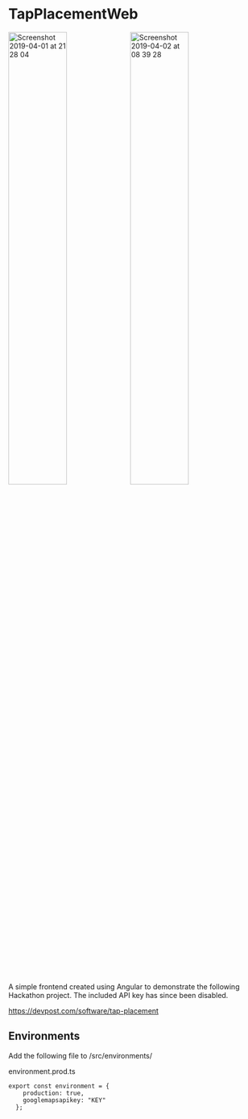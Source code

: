 # TapPlacementWeb

<img width="48%" alt="Screenshot 2019-04-01 at 21 28 04" src="https://user-images.githubusercontent.com/15860949/58545018-563a9e00-81fa-11e9-9e4c-b5d589e9b864.png"><img width="48%" alt="Screenshot 2019-04-02 at 08 39 28" src="https://user-images.githubusercontent.com/15860949/58545044-5fc40600-81fa-11e9-8063-fc346ad607ac.png">


A simple frontend created using Angular to demonstrate the following Hackathon project. The included API key has since been disabled. 

https://devpost.com/software/tap-placement

## Environments

Add the following file to /src/environments/

environment.prod.ts

```
export const environment = {
    production: true,
    googlemapsapikey: "KEY"
  };
```

